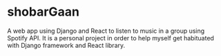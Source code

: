 # shobarGaan
A web app using Django and React to listen to music in a group using Spotify API. It is a personal project in order to help myself get habituated with Django framework and React library.
